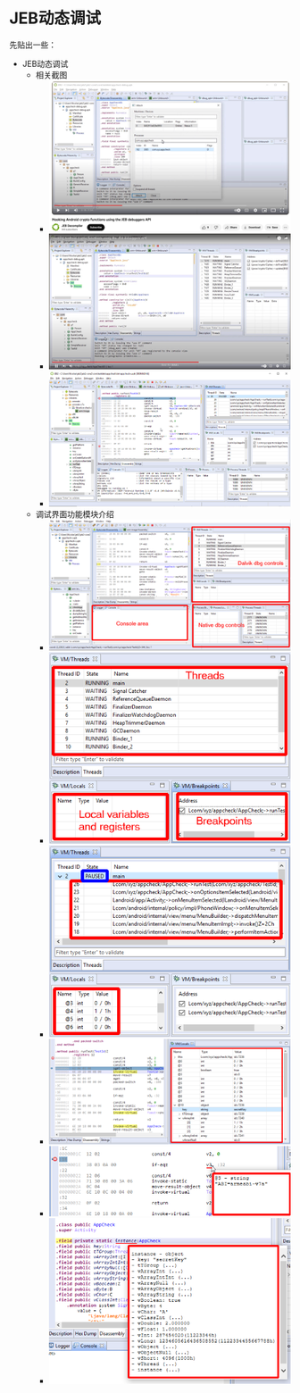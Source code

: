 # JEB动态调试

先贴出一些：

* JEB动态调试
  * 相关截图
    * ![jeb_debug_attach_process](../assets/img/jeb_debug_attach_process.jpg)
    * ![jeb_debug_vm_threads](../assets/img/jeb_debug_vm_threads.jpg)
    * ![jeb_debug_breakpoint_disassembly](../assets/img/jeb_debug_breakpoint_disassembly.png)
  * 调试界面功能模块介绍
    * ![jeb_debug_console_native_dalvik](../assets/img/jeb_debug_console_native_dalvik.png)
    * ![jeb_debug_threads_variables_brk](../assets/img/jeb_debug_threads_variables_brk.png)
    * ![jeb_debug_paused_state_values](../assets/img/jeb_debug_paused_state_values.png)
    * ![jeb_debug_vm_local_value_detail](../assets/img/jeb_debug_vm_local_value_detail.png)
    * ![jeb_debug_context_show_value_type](../assets/img/jeb_debug_context_show_value_type.png)
    * ![jeb_debug_context_object_detail](../assets/img/jeb_debug_context_object_detail.png)
